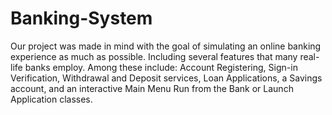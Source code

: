 # Banking-System
Our project was made in mind with the goal of simulating an online banking experience as much as possible. Including several features that many real-life banks employ. Among these include: Account Registering, Sign-in Verification, Withdrawal and Deposit services, Loan Applications, a Savings account, and an interactive Main Menu
Run from the Bank or Launch Application classes.
